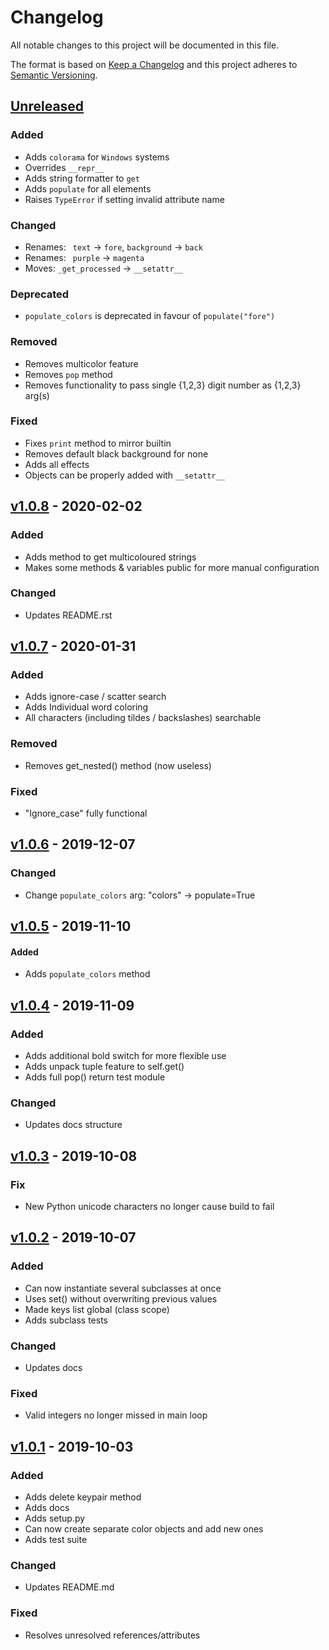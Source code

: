 # Changelog
All notable changes to this project will be documented in this file.

The format is based on [Keep a Changelog](http://keepachangelog.com/en/1.0.0/)
and this project adheres to [Semantic Versioning](http://semver.org/spec/v2.0.0.html).

[Unreleased](https://github.com/jshwi/object_colors/compare/v1.0.8...HEAD)
------------------------------------------------------------------------
### Added
- Adds ``colorama`` for ``Windows`` systems
- Overrides ``__repr__``
- Adds string formatter to ``get``
- Adds ``populate`` for all elements
- Raises ``TypeError`` if setting invalid attribute name

### Changed
- Renames: `` text`` -> ``fore``,  ``background`` -> ``back``
- Renames: `` purple`` -> ``magenta``
- Moves: ``_get_processed`` -> ``__setattr__``

### Deprecated
- ``populate_colors`` is deprecated in favour of ``populate("fore")``

### Removed
- Removes multicolor feature
- Removes ``pop`` method
- Removes functionality to pass single {1,2,3} digit number as {1,2,3} arg(s)

### Fixed
- Fixes ``print`` method to mirror builtin
- Removes default black background for none
- Adds all effects
- Objects can be properly added with ``__setattr__``

[v1.0.8](https://github.com/jshwi/object_colors/releases/tag/v1.0.8)  - 2020-02-02
------------------------------------------------------------------------
### Added
- Adds method to get multicoloured strings
- Makes some methods & variables public for more manual configuration

### Changed
- Updates README.rst

[v1.0.7](https://github.com/jshwi/object_colors/releases/tag/v1.0.7) - 2020-01-31
------------------------------------------------------------------------
### Added
- Adds ignore-case / scatter search
- Adds Individual word coloring
- All characters (including tildes / backslashes) searchable

### Removed
- Removes get_nested() method (now useless)

### Fixed
- "Ignore_case" fully functional

[v1.0.6](https://github.com/jshwi/object_colors/releases/tag/v1.0.6) - 2019-12-07
------------------------------------------------------------------------
### Changed
- Change ``populate_colors`` arg: "colors" -> populate=True

[v1.0.5](https://github.com/jshwi/object_colors/releases/tag/v1.0.5) - 2019-11-10
------------------------------------------------------------------------
#### Added
- Adds ``populate_colors`` method

[v1.0.4](https://github.com/jshwi/object_colors/releases/tag/v1.0.4) - 2019-11-09
------------------------------------------------------------------------
### Added
- Adds additional bold switch for more flexible use
- Adds unpack tuple feature to self.get()
- Adds full pop() return test module

### Changed
- Updates docs structure

[v1.0.3](https://github.com/jshwi/object_colors/releases/tag/v1.0.3) - 2019-10-08
------------------------------------------------------------------------
### Fix
- New Python unicode characters no longer cause build to fail

[v1.0.2](https://github.com/jshwi/object_colors/releases/tag/v1.0.2)  - 2019-10-07
------------------------------------------------------------------------
### Added
- Can now instantiate several subclasses at once
- Uses set() without overwriting previous values
- Made keys list global (class scope)
- Adds subclass tests

### Changed
- Updates docs

### Fixed
- Valid integers no longer missed in main loop

[v1.0.1](https://github.com/jshwi/object_colors/releases/tag/v1.0.1) - 2019-10-03
------------------------------------------------------------------------
### Added
- Adds delete keypair method
- Adds docs
- Adds setup.py
- Can now create separate color objects and add new ones
- Adds test suite

### Changed
- Updates README.md

### Fixed
- Resolves unresolved references/attributes
